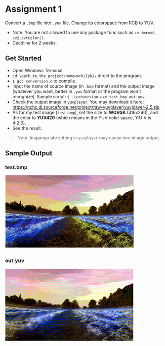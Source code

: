 # Assignment 1
Convert a `.bmp` file into `.yuv` file. Change its colorspace from RGB to YUV.
* Note: You are not allowed to use any package func such as `cv.imread`, `cv2.cvtColor()`.
* Deadline for 2 weeks.
## Get Started
* Open Windows Terminal
* `cd \path_to_the_project\homework\lab1\` direct to the program.
* `$ gcc conversion.c` to compile.
* Input the name of source image (in `.bmp` format) and the output image (whatever you want, better in `.yuv` format or the program won't recognize). Sample script: `$ .\conversion.exe test.bmp out.yuv`
* Check the output image in `yuvplayer`. You may download it here: https://nchc.dl.sourceforge.net/project/raw-yuvplayer/yuvplayer-2.5.zip
* As for my test image (`test.bmp`), set the size to **WQVGA** (416x240), and the color to **YUV420** (which means in the YUV color space, Y:U:V is 4:2:0).
* See the result.
> Note: Inappropriate setting in `yuvplayer` may cause torn image output.
## Sample Output
### test.bmp

![test.bmp](/homework/lab1/images/test.bmp)

### out.yuv

<img src="/homework/lab1/images/out.png" alt="out.yuv" style="zoom: 50%;" />